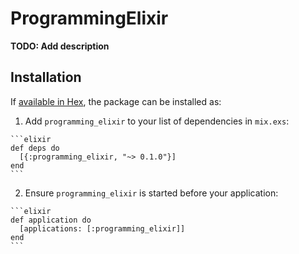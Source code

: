 # ProgrammingElixir

**TODO: Add description**

## Installation

If [available in Hex](https://hex.pm/docs/publish), the package can be installed as:

  1. Add `programming_elixir` to your list of dependencies in `mix.exs`:

    ```elixir
    def deps do
      [{:programming_elixir, "~> 0.1.0"}]
    end
    ```

  2. Ensure `programming_elixir` is started before your application:

    ```elixir
    def application do
      [applications: [:programming_elixir]]
    end
    ```

